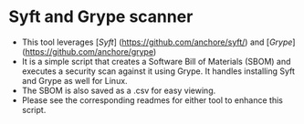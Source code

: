 # Syft and Grype scanner
- This tool leverages [_Syft_] (https://github.com/anchore/syft/) and [_Grype_] (https://github.com/anchore/grype)
- It is a simple script that creates a Software Bill of Materials (SBOM) and executes a security scan against it using Grype. It handles installing Syft and Grype as well for Linux.
- The SBOM is also saved as a .csv for easy viewing.
- Please see the corresponding readmes for either tool to enhance this script.
